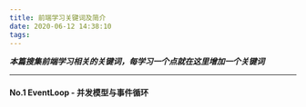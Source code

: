 ```yaml
---
title: 前端学习关键词及简介
date: 2020-06-12 14:38:10
tags:
---
```

***本篇搜集前端学习相关的关键词，每学习一个点就在这里增加一个关键词***

* * *

#### No.1  EventLoop - 并发模型与事件循环